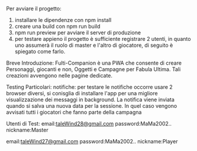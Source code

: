 Per avviare il progetto:
1) installare le dipendenze con npm install
2) creare una build con npm run build
3) npm run preview per avviare il server di produzione
4) per testare appieno il progetto è sufficiente registrare 2 utenti, in quanto uno assumerà il ruolo di master e l'altro di giocatore, di seguito è spiegato come farlo.

Breve Introduzione:
Fulti-Companion è una PWA che consente di creare Personaggi, giocanti e non, Oggetti e Campagne per Fabula Ultima.
Tali creazioni avvengono nelle pagine dedicate.


Testing Particolari:
notifiche: per testare le notifiche occorre usare 2 browser diversi, si conisglia di installare l'app per una migliore visualizzazione dei messaggi in background. La notifica viene inviata quando si salva una nuova data per la sessione. In quel caso vengono avvisati tutti i giocatori che fanno parte della campagna

Utenti di Test:
email:taleWind28@gmail.com
password:MaMa2002..
nickname:Master

email:taleWind27@gmail.com
password:MaMa2002..
nickname:Player

